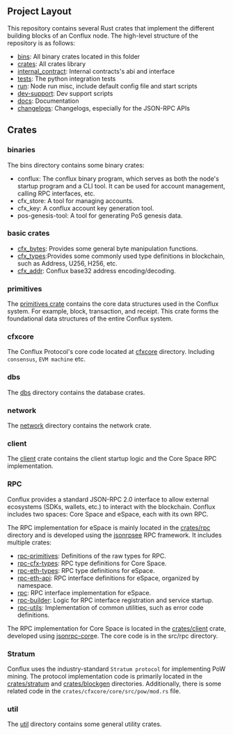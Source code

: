 ## Project Layout

This repository contains several Rust crates that implement the different building blocks of an Conflux node. The high-level structure of the repository is as follows:

- [bins](../../bins): All binary crates located in this folder
- [crates](../../crates): All crates library
- [internal_contract](../../internal_contract): Internal contracts's abi and interface
- [tests](../../tests): The python integration tests
- [run](../../run): Node run misc, include default config file and start scripts
- [dev-support](../../dev-support): Dev support scripts
- [docs](../../docs): Documentation
- [changelogs](../../changelogs): Changelogs, especially for the JSON-RPC APIs

## Crates

### binaries

The bins directory contains some binary crates:

- conflux: The conflux binary program, which serves as both the node's startup program and a CLI tool. It can be used for account management, calling RPC interfaces, etc.
- cfx_store: A tool for managing accounts.
- cfx_key: A conflux account key generation tool.
- pos-genesis-tool: A tool for generating PoS genesis data.

### basic crates

- [cfx_bytes](../../crates/cfx_bytes): Provides some general byte manipulation functions.
- [cfx_types](../../crates/cfx_types):Provides some commonly used type definitions in blockchain, such as Address, U256, H256, etc.
- [cfx_addr](../../crates/cfx_addr): Conflux base32 address encoding/decoding.

### primitives

The [primitives crate](../../crates/primitives) contains the core data structures used in the Conflux system. For example, block, transaction, and receipt. This crate forms the foundational data structures of the entire Conflux system.

### cfxcore

The Conflux Protocol's core code located at [cfxcore](../../crates/cfxcore) directory. Including `consensus`, `EVM machine` etc.

### dbs

The [dbs](../../crates/dbs) directory contains the database crates.

### network

The [network](../../crates/network) directory contains the network crate.

### client

The [client](../../crates/client) crate contains the client startup logic and the Core Space RPC implementation.

### RPC

Conflux provides a standard JSON-RPC 2.0 interface to allow external ecosystems (SDKs, wallets, etc.) to interact with the blockchain. Conflux includes two spaces: Core Space and eSpace, each with its own RPC.

The RPC implementation for eSpace is mainly located in the [crates/rpc](crates/rpc) directory and is developed using the [jsonrpsee](https://github.com/paritytech/jsonrpsee) RPC framework. It includes multiple crates:

- [rpc-primitives](../../crates/rpc/rpc-primitives/): Definitions of the raw types for RPC.
- [rpc-cfx-types](../../crates/rpc/rpc-cfx-types/): RPC type definitions for Core Space.
- [rpc-eth-types](../../crates/rpc/rpc-eth-types/): RPC type definitions for eSpace.
- [rpc-eth-api](../../crates/rpc/rpc-eth-api/): RPC interface definitions for eSpace, organized by namespace.
- [rpc](../../crates/rpc/rpc/): RPC interface implementation for eSpace.
- [rpc-builder](../../crates/rpc/rpc-builder/): Logic for RPC interface registration and service startup.
- [rpc-utils](../../crates/rpc/rpc-utils/): Implementation of common utilities, such as error code definitions.

The RPC implementation for Core Space is located in the [crates/client](../../crates/client) crate, developed using [jsonrpc-core](https://github.com/paritytech/jsonrpc)e. The core code is in the src/rpc directory.

### Stratum

Conflux uses the industry-standard `Stratum protocol` for implementing PoW mining. The protocol implementation code is primarily located in the [crates/stratum](../../crates/stratum) and [crates/blockgen](../../crates/blockgen) directories. Additionally, there is some related code in the `crates/cfxcore/core/src/pow/mod.rs` file.

### util

The [util](../../crates/util) directory contains some general utility crates.
